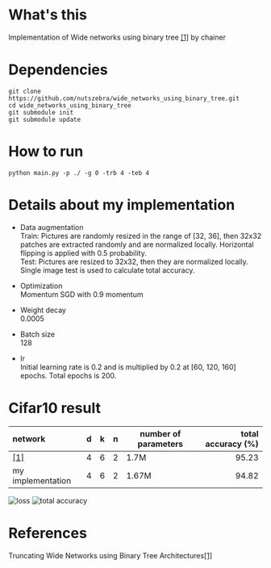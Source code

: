 # What's this
Implementation of Wide networks using binary tree [[1]][Paper] by chainer


# Dependencies

    git clone https://github.com/nutszebra/wide_networks_using_binary_tree.git
    cd wide_networks_using_binary_tree
    git submodule init
    git submodule update

# How to run
    python main.py -p ./ -g 0 -trb 4 -teb 4

# Details about my implementation

* Data augmentation  
Train: Pictures are randomly resized in the range of [32, 36], then 32x32 patches are extracted randomly and are normalized locally. Horizontal flipping is applied with 0.5 probability.  
Test: Pictures are resized to 32x32, then they are normalized locally. Single image test is used to calculate total accuracy. 

* Optimization  
Momentum SGD with 0.9 momentum  

* Weight decay    
0.0005  

* Batch size  
128  

* lr  
Initial learning rate is 0.2 and is multiplied by 0.2 at [60, 120, 160] epochs. Total epochs is 200.

# Cifar10 result

| network              | d | k | n | number of parameters      | total accuracy (%) |
|:---------------------|---|---|---|---------------------------|-------------------:|
| [[1]][Paper]         | 4 | 6 | 2 | 1.7M                      | 95.23              |
| my implementation    | 4 | 6 | 2 | 1.67M                     | 94.82              |


<img src="https://github.com/nutszebra/wide_networks_using_binary_tree/blob/master/loss.jpg" alt="loss" title="loss">
<img src="https://github.com/nutszebra/wide_networks_using_binary_tree/blob/master/accuracy.jpg" alt="total accuracy" title="total accuracy">

# References  
Truncating Wide Networks using Binary Tree Architectures[[1]][Paper]  

[paper]: https://arxiv.org/abs/1704.00509 "Paper"
